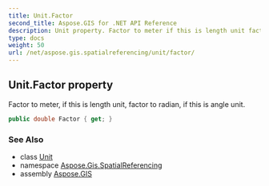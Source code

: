 ```yaml
---
title: Unit.Factor
second_title: Aspose.GIS for .NET API Reference
description: Unit property. Factor to meter if this is length unit factor to radian if this is angle unit
type: docs
weight: 50
url: /net/aspose.gis.spatialreferencing/unit/factor/
---
```

## Unit.Factor property

Factor to meter, if this is length unit, factor to radian, if this is angle unit.

```csharp
public double Factor { get; }
```

### See Also

* class [Unit](../)
* namespace [Aspose.Gis.SpatialReferencing](../../unit/)
* assembly [Aspose.GIS](../../../)


